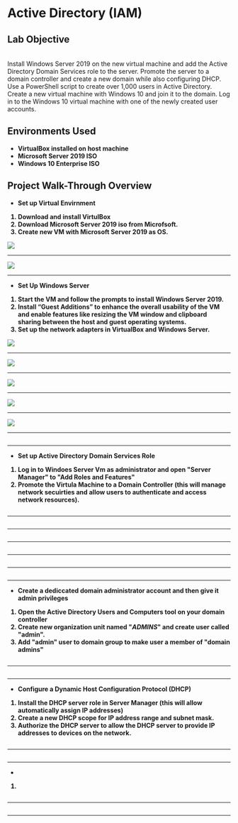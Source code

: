 <h1>Active Directory (IAM)</h1>

<h2>Lab Objective</h2>

<br>Install Windows Server 2019 on the new virtual machine and add the Active Directory Domain Services role to the server. Promote the server to a domain controller and create a new domain while also configuring DHCP. Use a PowerShell script to create over 1,000 users in Active Directory. Create a new virtual machine with Windows 10 and join it to the domain. Log in to the Windows 10 virtual machine with one of the newly created user accounts. <br />

<h2>Environments Used </h2>

- <b>VirtualBox installed on host machine<b/>
- <b>Microsoft Server 2019 ISO<b/>
- <b>Windows 10 Enterprise ISO<b/>

<h2>Project Walk-Through Overview </h2>

- <b>Set up Virtual Envirnment </b>

1. Download and install VirtulBox<br/>
2. Download Microsoft Server 2019 iso from Microfsoft.<br/>
3. Create new VM with Microsoft Server 2019 as OS.<br/>

 
<img src="https://i.imgur.com/FgaNsrh.png"/>

-----------------------------------------------

<img src="https://i.imgur.com/xJt4oBT.png"/>

-----------------------------------------------

- <b>Set Up Windows Server</b>

 1. Start the VM and follow the prompts to install Windows Server 2019.<br/>
 2. Install “Guest Additions” to enhance the overall usability of the VM and enable features like resizing the VM window and clipboard sharing between the host and guest operating systems.<br/>
 3. Set up the network adapters in VirtualBox and Windows Server.<br/>

 
<img src="https://i.imgur.com/fFOllVt.png"/>

-----------------------------------------------

<img src="https://i.imgur.com/mALx3jn.png"/>

-----------------------------------------------

<img src="https://i.imgur.com/uS5ghYi.png"/>

-----------------------------------------------

<img src="https://i.imgur.com/xpTDfso.png"/>

-----------------------------------------------

<img src="https://i.imgur.com/oE0cBJT.png"/>

-----------------------------------------------
 
<img src=""/>

-----------------------------------------------




- <b>Set up Active Directory Domain Services Role</b>

1. Log in to Windoes Server Vm as administrator and open "Server Manager" to "Add Roles and Features" <br/>
2. Promote the Virtula Machine to a Domain Controller (this will manage network secuirties and allow users to authenticate and access network  resources).

 
<img src=""/>

-----------------------------------------------

<img src=""/>

-----------------------------------------------

<img src=""/>

-----------------------------------------------

<img src=""/>

-----------------------------------------------

<img src=""/>

-----------------------------------------------

<img src=""/>

-----------------------------------------------



- <b>Create a dediccated domain administrator account and then give it admin privileges</b>

1. Open the Active Directory Users and Computers tool on your domain controller <br/>
2. Create new organization unit named "_ADMINS_" and create user called "admin".
3. Add "admin" user to domain group to make user a member of "domain admins" 

 
<img src=""/>

-----------------------------------------------

<img src=""/>

-----------------------------------------------




- <b>Configure a Dynamic Host Configuration Protocol (DHCP)</b>

1. Install the DHCP server role in Server Manager (this will allow automatically assign IP addresses)<br/>
2. Create a new DHCP scope for IP address range and subnet mask.
3. Authorize the DHCP server to allow the DHCP server to provide IP addresses to devices on the network.
 
<img src=""/>

-----------------------------------------------

<img src=""/>

-----------------------------------------------


















- <b></b>

1. <br/>


 
<img src=""/>

-----------------------------------------------

<img src=""/>

-----------------------------------------------


















